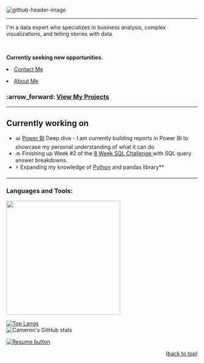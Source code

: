 <a name="readme-top"></a>
<a name="contact-me"></a>

<p align="right">
  <img src="https://komarev.com/ghpvc/?username=CameronCSS&style=flat" alt="">
</p>

![github-header-image](https://user-images.githubusercontent.com/121735588/215953406-df9b3a17-4e2e-42f8-bc55-796b8a0d3795.png)


---
I'm a data expert who specializes in business analysis, complex visualizations, and telling stories with data.

<br>

**Currently seeking new opportunities.** <li><a href="https://cameroncss.com/#contact">Contact Me</a></li>
<li><a href="https://cameroncss.com/#about">About Me</a></li>

<h3 align="left"> :arrow_forward: <a href = "https://github.com/CameronCSS/PersonalProjects/blob/main/README.md"> View My Projects</a> </h3>

----
<a name="Currently-working-on"></a>
## Currently working on

- 📊 <a href="https://github.com/CameronCSS/Data-Analysis/blob/main/Power-BI-Dashboards/README.md">Power BI</a> Deep dive - I am currently building reports in Power BI to showcase my personal understanding of what it can do
- :soon: Finishing up Week #2 of the <a href ="https://github.com/CameronCSS/SQL-Projects/tree/main/8%20Week%20SQL%20Challenge%20%23%201"> 8 Week SQL Challenge </a> with SQL query answer breakdowns.
- ⚡ Expanding my knowledge of <a href="https://github.com/CameronCSS/Programming-Languages/blob/main/README.md">Python</a> and pandas library**

----
<h3 align="left">Languages and Tools:</h3>

<img src="https://user-images.githubusercontent.com/121735588/215948404-4d1bd4c2-0758-46bf-bc08-52e78f0b4bc8.PNG" width="300">



[![Top Langs](https://github-readme-stats.vercel.app/api/top-langs/?username=CameronCSS&layout=compact&theme=transparent&langs_count=6)](https://cameroncss.com)
<br>
![Cameron's GitHub stats](https://github-readme-stats.vercel.app/api?username=CameronCSS&show_icons=true&theme=transparent&hide=issues,contribs)


  </table>
  <p style="margin-left: auto;">
    <a href="https://docs.google.com/document/d/1idTVL4nRGOejqW6EkpfhsD-dNQRLzmX08y5hI3TYLns/edit?usp=sharing" target="_blank" rel="noopener noreferrer">
      <img src="https://user-images.githubusercontent.com/121735588/215364205-abdfc0ac-53db-4733-8d43-b57c1bafb802.png" alt="Resume button">
    </a>
  </p>
</div>


<p align="right">(<a href="#readme-top">back to top</a>)</p>
